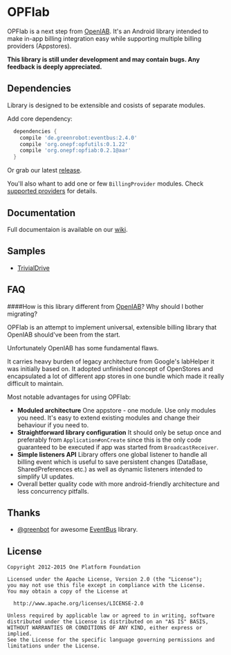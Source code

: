 # OPFIab
OPFIab is a next step from [OpenIAB](https://github.com/onepf/OpenIAB). It's an Android library intended to make in-app billing integration easy while supporting multiple billing providers (Appstores).

**This library is still under development and may contain bugs. Any feedback is deeply appreciated.**

## Dependencies
Library is designed to be extensible and cosists of separate modules.

Add core dependency:
```groovy
  dependencies {
    compile 'de.greenrobot:eventbus:2.4.0'
    compile 'org.onepf:opfutils:0.1.22'
    compile 'org.onepf:opfiab:0.2.1@aar'
  }
```
Or grab our latest [release](https://github.com/onepf/OPFIab/releases).

You'll also whant to add one or few `BillingProvider` modules. Check [supported providers](https://github.com/onepf/OPFIab/wiki#supported-billing-providers) for details. 

## Documentation
Full documentaion is available on our [wiki](https://github.com/onepf/OPFIab/wiki).

## Samples
* [TrivialDrive](https://github.com/onepf/OPFIab/tree/master/samples/trivialdrive)

## FAQ
####How is this library different from [OpenIAB](https://github.com/onepf/OpenIAB)? Why should I bother migrating?

OPFIab is an attempt to implement universal, extensible billing library that OpenIAB should've been from the start.

Unfortunately OpenIAB has some fundamental flaws.

It carries heavy burden of legacy architecture from Google's IabHelper it was initially based on. It adopted unfinished concept of OpenStores and encapsulated a lot of different app stores in one bundle which made it really difficult to maintain.

Most notable advantages for using OPFIab:
* **Moduled architecture** One appstore - one module. Use only modules you need. It's easy to extend existing modules and change their behaviour if you need to.
* **Straightforward library configuration** It should only be setup once and preferably from `Application#onCreate` since this is the only code guaranteed to be executed if app was started from `BroadcastReceiver`.
* **Simple listeners API** Library offers one global listener to handle all billing event which is useful to save persistent changes (DataBase, SharedPreferences etc.) as well as dynamic listeners intended to simplify UI updates.
* Overall better quality code with more android-friendly architecture and less concurrency pitfalls.

## Thanks
* [@greenbot](https://github.com/greenrobot) for awesome [EventBus](https://github.com/greenrobot/EventBus) library.

## License

    Copyright 2012-2015 One Platform Foundation

    Licensed under the Apache License, Version 2.0 (the "License");
    you may not use this file except in compliance with the License.
    You may obtain a copy of the License at

      http://www.apache.org/licenses/LICENSE-2.0

    Unless required by applicable law or agreed to in writing, software
    distributed under the License is distributed on an "AS IS" BASIS,
    WITHOUT WARRANTIES OR CONDITIONS OF ANY KIND, either express or implied.
    See the License for the specific language governing permissions and
    limitations under the License.
